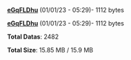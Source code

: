 [**eGqFLDhu**](/data/eGqFLDhu.txt) (01/01/23 - 05:29)- 1112 bytes

[**eGqFLDhu**](/data/eGqFLDhu.txt) (01/01/23 - 05:29)- 1112 bytes

**Total Datas**: 2482

**Total Size**: 15.85 MB / 15.9 MB